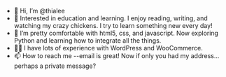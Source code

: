 - 👋 Hi, I’m @thialee
- 👀 Interested in education and learning. I enjoy reading, writing, and watching my crazy chickens. I try to learn something new every day!
- 🌱 I’m pretty comfortable with html5, css, and javascript. Now exploring Python and learning how to integrate all the things.
- 🙋‍♀️ I have lots of experience with WordPress and WooCommerce. 
- 📫 How to reach me --email is great! Now if only you had my address... perhaps a private message?

<!---
thialee/thialee is a ✨ special ✨ repository because its `README.md` (this file) appears on your GitHub profile.
You can click the Preview link to take a look at your changes.
--->
